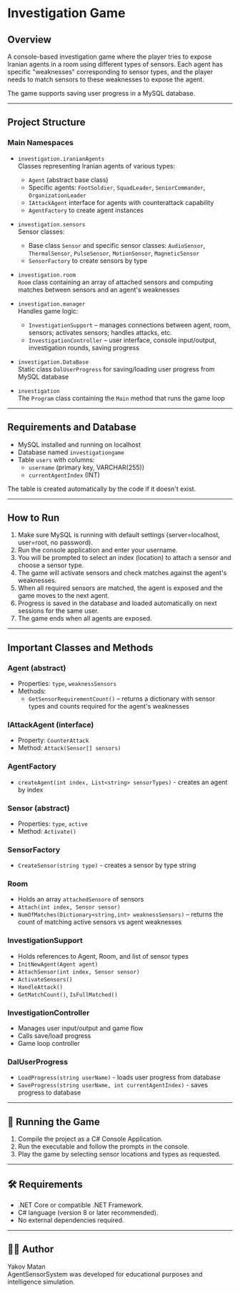# Investigation Game

## Overview
A console-based investigation game where the player tries to expose Iranian agents in a room using different types of sensors. Each agent has specific "weaknesses" corresponding to sensor types, and the player needs to match sensors to these weaknesses to expose the agent.

The game supports saving user progress in a MySQL database.

---

## Project Structure

### Main Namespaces

- `investigation.iranianAgents`  
  Classes representing Iranian agents of various types:
  - `Agent` (abstract base class)
  - Specific agents: `FootSoldier`, `SquadLeader`, `SeniorCommander`, `OrganizationLeader`
  - `IAttackAgent` interface for agents with counterattack capability
  - `AgentFactory` to create agent instances

- `investigation.sensors`  
  Sensor classes:
  - Base class `Sensor` and specific sensor classes: `AudioSensor`, `ThermalSensor`, `PulseSensor`, `MotionSensor`, `MagneticSensor`
  - `SensorFactory` to create sensors by type

- `investigation.room`  
  `Room` class containing an array of attached sensors and computing matches between sensors and an agent's weaknesses

- `investigation.manager`  
  Handles game logic:
  - `InvestigationSupport` – manages connections between agent, room, sensors; activates sensors; handles attacks, etc.
  - `InvestigationController` – user interface, console input/output, investigation rounds, saving progress

- `investigation.DataBase`  
  Static class `DalUserProgress` for saving/loading user progress from MySQL database

- `investigation`  
  The `Program` class containing the `Main` method that runs the game loop

---

## Requirements and Database

- MySQL installed and running on localhost
- Database named `investigationgame`
- Table `users` with columns:
  - `username` (primary key, VARCHAR(255))
  - `currentAgentIndex` (INT)

The table is created automatically by the code if it doesn't exist.

---

## How to Run

1. Make sure MySQL is running with default settings (server=localhost, user=root, no password).
2. Run the console application and enter your username.
3. You will be prompted to select an index (location) to attach a sensor and choose a sensor type.
4. The game will activate sensors and check matches against the agent's weaknesses.
5. When all required sensors are matched, the agent is exposed and the game moves to the next agent.
6. Progress is saved in the database and loaded automatically on next sessions for the same user.
7. The game ends when all agents are exposed.

---

## Important Classes and Methods

### Agent (abstract)
- Properties: `type`, `weaknessSensors`
- Methods:
  - `GetSensorRequirementCount()` – returns a dictionary with sensor types and counts required for the agent's weaknesses

### IAttackAgent (interface)
- Property: `CounterAttack`
- Method: `Attack(Sensor[] sensors)`

### AgentFactory
- `createAgent(int index, List<string> sensorTypes)` - creates an agent by index

### Sensor (abstract)
- Properties: `type`, `active`
- Method: `Activate()`

### SensorFactory
- `CreateSensor(string type)` - creates a sensor by type string

### Room
- Holds an array `attachedSensore` of sensors
- `Attach(int index, Sensor sensor)`
- `NumOfMatches(Dictionary<string,int> weaknessSensors)` – returns the count of matching active sensors vs agent weaknesses

### InvestigationSupport
- Holds references to Agent, Room, and list of sensor types
- `InitNewAgent(Agent agent)`
- `AttachSensor(int index, Sensor sensor)`
- `ActivateSensors()`
- `HandleAttack()`
- `GetMatchCount()`, `IsFullMatched()`

### InvestigationController
- Manages user input/output and game flow
- Calls save/load progress
- Game loop controller

### DalUserProgress
- `LoadProgress(string userName)` - loads user progress from database
- `SaveProgress(string userName, int currentAgentIndex)` - saves progress to database

---

## 🧪 Running the Game

1. Compile the project as a C# Console Application.
2. Run the executable and follow the prompts in the console.
3. Play the game by selecting sensor locations and types as requested.

---

## 🛠 Requirements

- .NET Core or compatible .NET Framework.
- C# language (version 8 or later recommended).
- No external dependencies required.

---

## 👨‍💻 Author

Yakov Matan  
AgentSensorSystem was developed for educational purposes and intelligence simulation.

